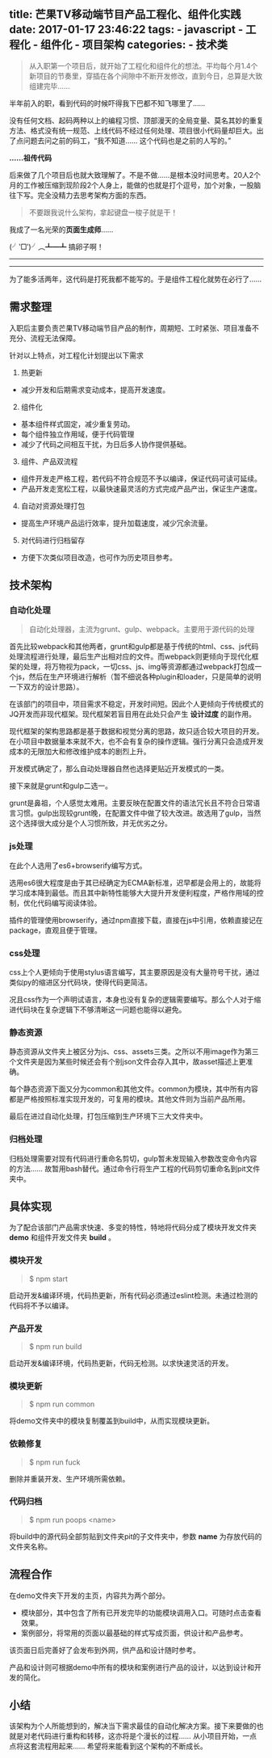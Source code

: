 title: 芒果TV移动端节目产品工程化、组件化实践
date: 2017-01-17 23:46:22
tags:
    - javascript
    - 工程化
    - 组件化
    - 项目架构
categories:
    - 技术类
---
> 从入职第一个项目后，就开始了工程化和组件化的想法。平均每个月1.4个新项目的节奏里，穿插在各个间隙中不断开发修改，直到今日，总算是大致组建完毕……

半年前入的职，看到代码的时候吓得我下巴都不知飞哪里了……

没有任何文档、起码两种以上的编程习惯、顶部漫天的全局变量、莫名其妙的重复方法、格式没有统一规范、上线代码不经过任何处理、项目很小代码量却巨大。出了点问题去问之前的码工，“我不知道…… 这个代码也是之前的人写的。”

**……祖传代码**

<!-- more -->
后来做了几个项目后也就大致理解了。不是不做……是根本没时间思考。20人2个月的工作被压缩到现阶段2个人身上，能做的也就是打个逗号，加个对象，一股脑往下写。完全没精力去思考架构方面的东西。

> 不要跟我说什么架构，拿起键盘一梭子就是干！

我成了一名光荣的**页面生成师**……

(╯‵□′)╯︵┻━┻ 搞卵子啊！

***
***

<!-- toc -->

为了能多活两年，这代码是打死我都不能写的。于是组件工程化就势在必行了……

## 需求整理

入职后主要负责芒果TV移动端节目产品的制作，周期短、工时紧张、项目准备不充分、流程无法保障。

针对以上特点，对工程化计划提出以下需求

1. 热更新
  * 减少开发和后期需求变动成本，提高开发速度。
2. 组件化
  * 基本组件样式固定，减少重复劳动。
  * 每个组件独立作用域，便于代码管理
  * 减少了代码之间相互干扰，为日后多人协作提供基础。
3. 组件、产品双流程
  * 组件开发走严格工程，若代码不符合规范不予以编译，保证代码可读可延续。
  * 产品开发走宽松工程，以最快速最灵活的方式完成产品产出，保证生产速度。
4. 自动对资源处理打包
  * 提高生产环境产品运行效率，提升加载速度，减少冗余流量。
5. 对代码进行归档留存
  * 方便下次类似项目改造，也可作为历史项目参考。

## 技术架构

### 自动化处理

> 自动化处理器，主流为grunt、gulp、webpack。主要用于源代码的处理

首先比较webpack和其他两者，grunt和gulp都是基于传统的html、css、js代码处理流程进行处理，最后生产出相对应的文件。而webpack则更倾向于现代化框架的处理，将万物视为pack，一切css、js、img等资源都通过webpack打包成一个js，然后在生产环境进行解析（暂不细说各种plugin和loader，只是简单的说明一下双方的设计思路）。

在该部门的项目中，项目需求不稳定，开发时间短。因此个人更倾向于传统模式的JQ开发而非现代框架。现代框架若盲目用在此处只会产生 **设计过度** 的副作用。

现代框架的架构思路都是基于数据和视觉分离的思路，故只适合较大项目的开发。在小项目中数据量本来就不大，也不会有复杂的操作逻辑。强行分离只会造成开发成本的无限加大和修改维护成本的剧烈上升。

开发模式确定了，那么自动处理器自然也选择更贴近开发模式的一类。

接下来就是grunt和gulp二选一。

grunt是鼻祖，个人感觉太难用。主要反映在配置文件的语法冗长且不符合日常语言习惯。gulp出现较grunt晚，在配置文件中做了较大改进。故选用了gulp，当然这个选择很大成分是个人习惯所致，并无优劣之分。

### js处理

在此个人选用了es6+browserify编写方式。

选用es6很大程度是由于其已经确定为ECMA新标准，迟早都是会用上的，故能将学习成本降到最低。而且其中新特性能够大大提升开发便利程度，严格作用域的控制，优化代码编写阅读体验。

插件的管理使用browserify，通过npm直接下载，直接在js中引用，依赖直接记在package，直观且便于管理。

### css处理

css上个人更倾向于使用stylus语言编写，其主要原因是没有大量符号干扰，通过类似py的缩进区分代码块，使得代码更简洁。

况且css作为一个声明试语言，本身也没有复杂的逻辑需要编写。那么个人对于缩进代码块在复杂逻辑下不够清晰这一问题也能得以避免。

### 静态资源

静态资源从文件夹上被区分为js、css、assets三类。之所以不用image作为第三个文件夹是因为某些时候还会有个别json文件会存入其中，故asset描述上更准确。

每个静态资源下面又分为common和其他文件。common为模块，其中所有内容都是严格按照标准实现开发的，可复用的模块。其他文件则为当前产品所用。

最后在进过自动化处理，打包压缩到生产环境下三大文件夹中。

### 归档处理

归档处理需要对现有代码进行重命名剪切，gulp暂未发现输入参数改变命令内容的方法…… 故暂用bash替代。通过命令行将生产工程的代码剪切重命名到pit文件夹中。

## 具体实现

为了配合该部门产品需求快速、多变的特性，特地将代码分成了模块开发文件夹 **demo** 和组件开发文件夹 **build** 。

### 模块开发

> $ npm start

启动开发&编译环境，代码热更新，所有代码必须通过eslint检测。未通过检测的代码将不予以编译。

### 产品开发

> $ npm run build 

启动开发&编译环境，代码热更新，代码无检测。以求快速灵活的开发。

### 模块更新

> $ npm run common

将demo文件夹中的模块复制覆盖到build中，从而实现模块更新。

### 依赖修复

> $ npm run fuck

删除并重装开发、生产环境所需依赖。

### 代码归档

> $ npm run poops &lt;name>

将build中的源代码全部剪贴到文件夹pit的子文件夹中，参数 **name** 为存放代码的文件夹名称。

## 流程合作

在demo文件夹下开发的主页，内容共为两个部分。

* 模块部分，其中包含了所有已开发完毕的功能模块调用入口。可随时点击查看效果。
* 案例部分，将常用的页面以最基础的样式写成页面，供设计和产品参考。

该页面日后完善好了会发布到外网，供产品和设计随时参考。

产品和设计则可根据demo中所有的模块和案例进行产品的设计，以达到设计和开发的简化。

## 小结

该架构为个人所能想到的，解决当下需求最佳的自动化解决方案。接下来要做的也就是对老代码进行重构和转移，这亦将是个漫长的过程…… 从小项目开始，一点点将这套流程用起来…… 希望将来能看到这个架构的不断成长。




